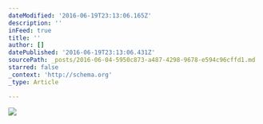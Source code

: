 ```yaml
---
dateModified: '2016-06-19T23:13:06.165Z'
description: ''
inFeed: true
title: ''
author: []
datePublished: '2016-06-19T23:13:06.431Z'
sourcePath: _posts/2016-06-04-5950c873-a487-4298-9678-e594c96cffd1.md
starred: false
_context: 'http://schema.org'
_type: Article

---
```

![](https://the-grid-user-content.s3-us-west-2.amazonaws.com/7214a4f5-21ed-40ec-b923-3e8848239a41.jpg)